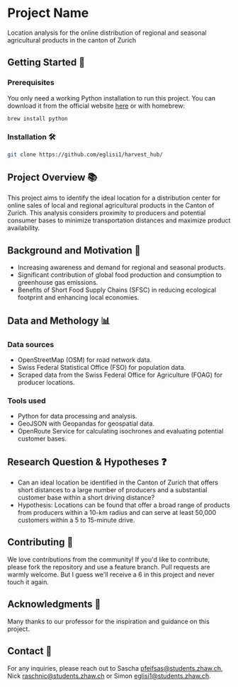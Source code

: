 # Project Name

Location analysis for the online distribution of regional and seasonal agricultural products in the canton of Zurich

## Getting Started 🚀

### Prerequisites

You only need a working Python installation to run this project. You can download it from the official website [here](https://www.python.org/downloads/) or with homebrew:

```bash
brew install python
```

### Installation 🛠️

```bash
git clone https://github.com/eglisi1/harvest_hub/
```

## Project Overview 📚

This project aims to identify the ideal location for a distribution center for online sales of local and regional agricultural products in the Canton of Zurich. This analysis considers proximity to producers and potential consumer bases to minimize transportation distances and maximize product availability.

## Background and Motivation 📖

* Increasing awareness and demand for regional and seasonal products.
* Significant contribution of global food production and consumption to greenhouse gas emissions.
* Benefits of Short Food Supply Chains (SFSC) in reducing ecological footprint and enhancing local economies.

## Data and Methology 📊

### Data sources

* OpenStreetMap (OSM) for road network data.
* Swiss Federal Statistical Office (FSO) for population data.
* Scraped data from the Swiss Federal Office for Agriculture (FOAG) for producer locations.

### Tools used

* Python for data processing and analysis.
* GeoJSON with Geopandas for geospatial data.
* OpenRoute Service for calculating isochrones and evaluating potential customer bases.

## Research Question & Hypotheses ❓

* Can an ideal location be identified in the Canton of Zurich that offers short distances to a large number of producers and a substantial customer base within a short driving distance?
* Hypothesis: Locations can be found that offer a broad range of products from producers within a 10-km radius and can serve at least 50,000 customers within a 5 to 15-minute drive.

## Contributing 🤝

We love contributions from the community! If you'd like to contribute, please fork the repository and use a feature branch. Pull requests are warmly welcome.
But I guess we'll receive a 6 in this project and never touch it again.

## Acknowledgments 🙏

Many thanks to our professor for the inspiration and guidance on this project.

## Contact 📮

For any inquiries, please reach out to Sascha <pfeifsas@students.zhaw.ch>, Nick <raschnic@students.zhaw.ch> or Simon <eglisi1@students.zhaw.ch>.
